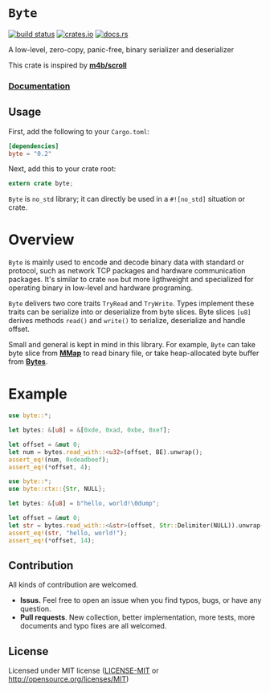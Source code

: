 # `Byte`

[![build status](https://travis-ci.org/andylokandy/byte.svg?branch=master)](https://travis-ci.org/andylokandy/byte)
[![crates.io](https://img.shields.io/crates/v/byte.svg)](https://crates.io/crates/byte)
[![docs.rs](https://docs.rs/byte/badge.svg)](https://docs.rs/byte)

A low-level, zero-copy, panic-free, binary serializer and deserializer

This crate is inspired by [**m4b/scroll**](https://github.com/m4b/scroll)

### [**Documentation**](https://docs.rs/byte)

## Usage

First, add the following to your `Cargo.toml`:

```toml
[dependencies]
byte = "0.2"
```

Next, add this to your crate root:

```rust
extern crate byte;
```

`Byte` is `no_std` library; it can directly be used in a `#![no_std]` situation or crate.


# Overview

`Byte` is mainly used to encode and decode binary data with standard or protocol,
such as network TCP packages and hardware communication packages.
It's similar to crate `nom` but more ligthweight and specialized for operating binary in low-level and hardware programing.

`Byte` delivers two core traits `TryRead` and `TryWrite`.
Types implement these traits can be serialize into or deserialize from byte slices.
Byte slices `[u8]` derives methods `read()` and `write()` to serialize, deserialize and handle offset.

Small and general is kept in mind in this library.
For example, `Byte` can take byte slice from [**MMap**](https://crates.io/crates/mmap) to read binary file,
or take heap-allocated byte buffer from [**Bytes**](https://github.com/carllerche/bytes).


# Example

```rust
use byte::*;

let bytes: &[u8] = &[0xde, 0xad, 0xbe, 0xef];

let offset = &mut 0;
let num = bytes.read_with::<u32>(offset, BE).unwrap();
assert_eq!(num, 0xdeadbeef);
assert_eq!(*offset, 4);
```

```rust
use byte::*;
use byte::ctx::{Str, NULL};

let bytes: &[u8] = b"hello, world!\0dump";

let offset = &mut 0;
let str = bytes.read_with::<&str>(offset, Str::Delimiter(NULL)).unwrap();
assert_eq!(str, "hello, world!");
assert_eq!(*offset, 14);
```


## Contribution

All kinds of contribution are welcomed.

- **Issus.** Feel free to open an issue when you find typos, bugs, or have any question.
- **Pull requests**. New collection, better implementation, more tests, more documents and typo fixes are all welcomed.


## License

Licensed under MIT license ([LICENSE-MIT](LICENSE-MIT) or http://opensource.org/licenses/MIT)